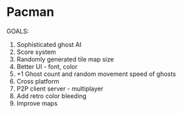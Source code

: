# Pacman
GOALS:
1. Sophisticated ghost AI
2. Score system
3. Randomly generated tile map size
4. Better UI - font, color
5. +1 Ghost count and random movement speed of ghosts
6. Cross platform
7. P2P client server - multiplayer
8. Add retro color bleeding
9. Improve maps
